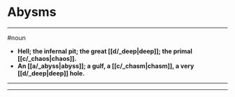 # Abysms
---
#noun
- **Hell; the infernal pit; the great [[d/_deep|deep]]; the primal [[c/_chaos|chaos]].**
- **An [[a/_abyss|abyss]]; a gulf, a [[c/_chasm|chasm]], a very [[d/_deep|deep]] hole.**
---
---
